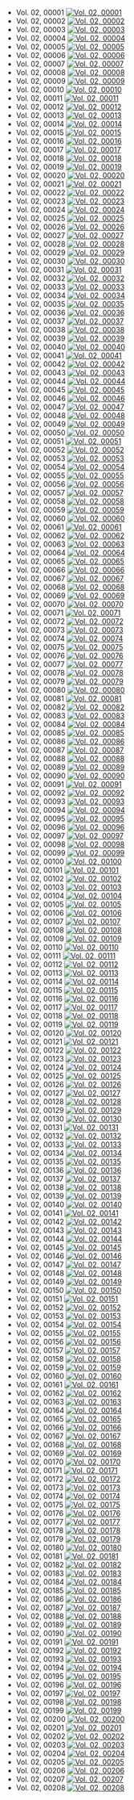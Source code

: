 - Vol. 02, 00001 [ ![Vol. 02, 00001](http://www.homermultitext.org/iipsrv?IIIF=/project/homer/pyramidal/deepzoom/fufolio/camerarius1668/2020a/02_00001.tif/full/150,/0/default.jpg ) ](http://www.homermultitext.org/ict2/index.html?urn=urn:cite2:fufolio:camerarius1668.2020a:02_00001)
- Vol. 02, 00002 [ ![Vol. 02, 00002](http://www.homermultitext.org/iipsrv?IIIF=/project/homer/pyramidal/deepzoom/fufolio/camerarius1668/2020a/02_00002.tif/full/150,/0/default.jpg ) ](http://www.homermultitext.org/ict2/index.html?urn=urn:cite2:fufolio:camerarius1668.2020a:02_00002)
- Vol. 02, 00003 [ ![Vol. 02, 00003](http://www.homermultitext.org/iipsrv?IIIF=/project/homer/pyramidal/deepzoom/fufolio/camerarius1668/2020a/02_00003.tif/full/150,/0/default.jpg ) ](http://www.homermultitext.org/ict2/index.html?urn=urn:cite2:fufolio:camerarius1668.2020a:02_00003)
- Vol. 02, 00004 [ ![Vol. 02, 00004](http://www.homermultitext.org/iipsrv?IIIF=/project/homer/pyramidal/deepzoom/fufolio/camerarius1668/2020a/02_00004.tif/full/150,/0/default.jpg ) ](http://www.homermultitext.org/ict2/index.html?urn=urn:cite2:fufolio:camerarius1668.2020a:02_00004)
- Vol. 02, 00005 [ ![Vol. 02, 00005](http://www.homermultitext.org/iipsrv?IIIF=/project/homer/pyramidal/deepzoom/fufolio/camerarius1668/2020a/02_00005.tif/full/150,/0/default.jpg ) ](http://www.homermultitext.org/ict2/index.html?urn=urn:cite2:fufolio:camerarius1668.2020a:02_00005)
- Vol. 02, 00006 [ ![Vol. 02, 00006](http://www.homermultitext.org/iipsrv?IIIF=/project/homer/pyramidal/deepzoom/fufolio/camerarius1668/2020a/02_00006.tif/full/150,/0/default.jpg ) ](http://www.homermultitext.org/ict2/index.html?urn=urn:cite2:fufolio:camerarius1668.2020a:02_00006)
- Vol. 02, 00007 [ ![Vol. 02, 00007](http://www.homermultitext.org/iipsrv?IIIF=/project/homer/pyramidal/deepzoom/fufolio/camerarius1668/2020a/02_00007.tif/full/150,/0/default.jpg ) ](http://www.homermultitext.org/ict2/index.html?urn=urn:cite2:fufolio:camerarius1668.2020a:02_00007)
- Vol. 02, 00008 [ ![Vol. 02, 00008](http://www.homermultitext.org/iipsrv?IIIF=/project/homer/pyramidal/deepzoom/fufolio/camerarius1668/2020a/02_00008.tif/full/150,/0/default.jpg ) ](http://www.homermultitext.org/ict2/index.html?urn=urn:cite2:fufolio:camerarius1668.2020a:02_00008)
- Vol. 02, 00009 [ ![Vol. 02, 00009](http://www.homermultitext.org/iipsrv?IIIF=/project/homer/pyramidal/deepzoom/fufolio/camerarius1668/2020a/02_00009.tif/full/150,/0/default.jpg ) ](http://www.homermultitext.org/ict2/index.html?urn=urn:cite2:fufolio:camerarius1668.2020a:02_00009)
- Vol. 02, 00010 [ ![Vol. 02, 00010](http://www.homermultitext.org/iipsrv?IIIF=/project/homer/pyramidal/deepzoom/fufolio/camerarius1668/2020a/02_00010.tif/full/150,/0/default.jpg ) ](http://www.homermultitext.org/ict2/index.html?urn=urn:cite2:fufolio:camerarius1668.2020a:02_00010)
- Vol. 02, 00011 [ ![Vol. 02, 00011](http://www.homermultitext.org/iipsrv?IIIF=/project/homer/pyramidal/deepzoom/fufolio/camerarius1668/2020a/02_00011.tif/full/150,/0/default.jpg ) ](http://www.homermultitext.org/ict2/index.html?urn=urn:cite2:fufolio:camerarius1668.2020a:02_00011)
- Vol. 02, 00012 [ ![Vol. 02, 00012](http://www.homermultitext.org/iipsrv?IIIF=/project/homer/pyramidal/deepzoom/fufolio/camerarius1668/2020a/02_00012.tif/full/150,/0/default.jpg ) ](http://www.homermultitext.org/ict2/index.html?urn=urn:cite2:fufolio:camerarius1668.2020a:02_00012)
- Vol. 02, 00013 [ ![Vol. 02, 00013](http://www.homermultitext.org/iipsrv?IIIF=/project/homer/pyramidal/deepzoom/fufolio/camerarius1668/2020a/02_00013.tif/full/150,/0/default.jpg ) ](http://www.homermultitext.org/ict2/index.html?urn=urn:cite2:fufolio:camerarius1668.2020a:02_00013)
- Vol. 02, 00014 [ ![Vol. 02, 00014](http://www.homermultitext.org/iipsrv?IIIF=/project/homer/pyramidal/deepzoom/fufolio/camerarius1668/2020a/02_00014.tif/full/150,/0/default.jpg ) ](http://www.homermultitext.org/ict2/index.html?urn=urn:cite2:fufolio:camerarius1668.2020a:02_00014)
- Vol. 02, 00015 [ ![Vol. 02, 00015](http://www.homermultitext.org/iipsrv?IIIF=/project/homer/pyramidal/deepzoom/fufolio/camerarius1668/2020a/02_00015.tif/full/150,/0/default.jpg ) ](http://www.homermultitext.org/ict2/index.html?urn=urn:cite2:fufolio:camerarius1668.2020a:02_00015)
- Vol. 02, 00016 [ ![Vol. 02, 00016](http://www.homermultitext.org/iipsrv?IIIF=/project/homer/pyramidal/deepzoom/fufolio/camerarius1668/2020a/02_00016.tif/full/150,/0/default.jpg ) ](http://www.homermultitext.org/ict2/index.html?urn=urn:cite2:fufolio:camerarius1668.2020a:02_00016)
- Vol. 02, 00017 [ ![Vol. 02, 00017](http://www.homermultitext.org/iipsrv?IIIF=/project/homer/pyramidal/deepzoom/fufolio/camerarius1668/2020a/02_00017.tif/full/150,/0/default.jpg ) ](http://www.homermultitext.org/ict2/index.html?urn=urn:cite2:fufolio:camerarius1668.2020a:02_00017)
- Vol. 02, 00018 [ ![Vol. 02, 00018](http://www.homermultitext.org/iipsrv?IIIF=/project/homer/pyramidal/deepzoom/fufolio/camerarius1668/2020a/02_00018.tif/full/150,/0/default.jpg ) ](http://www.homermultitext.org/ict2/index.html?urn=urn:cite2:fufolio:camerarius1668.2020a:02_00018)
- Vol. 02, 00019 [ ![Vol. 02, 00019](http://www.homermultitext.org/iipsrv?IIIF=/project/homer/pyramidal/deepzoom/fufolio/camerarius1668/2020a/02_00019.tif/full/150,/0/default.jpg ) ](http://www.homermultitext.org/ict2/index.html?urn=urn:cite2:fufolio:camerarius1668.2020a:02_00019)
- Vol. 02, 00020 [ ![Vol. 02, 00020](http://www.homermultitext.org/iipsrv?IIIF=/project/homer/pyramidal/deepzoom/fufolio/camerarius1668/2020a/02_00020.tif/full/150,/0/default.jpg ) ](http://www.homermultitext.org/ict2/index.html?urn=urn:cite2:fufolio:camerarius1668.2020a:02_00020)
- Vol. 02, 00021 [ ![Vol. 02, 00021](http://www.homermultitext.org/iipsrv?IIIF=/project/homer/pyramidal/deepzoom/fufolio/camerarius1668/2020a/02_00021.tif/full/150,/0/default.jpg ) ](http://www.homermultitext.org/ict2/index.html?urn=urn:cite2:fufolio:camerarius1668.2020a:02_00021)
- Vol. 02, 00022 [ ![Vol. 02, 00022](http://www.homermultitext.org/iipsrv?IIIF=/project/homer/pyramidal/deepzoom/fufolio/camerarius1668/2020a/02_00022.tif/full/150,/0/default.jpg ) ](http://www.homermultitext.org/ict2/index.html?urn=urn:cite2:fufolio:camerarius1668.2020a:02_00022)
- Vol. 02, 00023 [ ![Vol. 02, 00023](http://www.homermultitext.org/iipsrv?IIIF=/project/homer/pyramidal/deepzoom/fufolio/camerarius1668/2020a/02_00023.tif/full/150,/0/default.jpg ) ](http://www.homermultitext.org/ict2/index.html?urn=urn:cite2:fufolio:camerarius1668.2020a:02_00023)
- Vol. 02, 00024 [ ![Vol. 02, 00024](http://www.homermultitext.org/iipsrv?IIIF=/project/homer/pyramidal/deepzoom/fufolio/camerarius1668/2020a/02_00024.tif/full/150,/0/default.jpg ) ](http://www.homermultitext.org/ict2/index.html?urn=urn:cite2:fufolio:camerarius1668.2020a:02_00024)
- Vol. 02, 00025 [ ![Vol. 02, 00025](http://www.homermultitext.org/iipsrv?IIIF=/project/homer/pyramidal/deepzoom/fufolio/camerarius1668/2020a/02_00025.tif/full/150,/0/default.jpg ) ](http://www.homermultitext.org/ict2/index.html?urn=urn:cite2:fufolio:camerarius1668.2020a:02_00025)
- Vol. 02, 00026 [ ![Vol. 02, 00026](http://www.homermultitext.org/iipsrv?IIIF=/project/homer/pyramidal/deepzoom/fufolio/camerarius1668/2020a/02_00026.tif/full/150,/0/default.jpg ) ](http://www.homermultitext.org/ict2/index.html?urn=urn:cite2:fufolio:camerarius1668.2020a:02_00026)
- Vol. 02, 00027 [ ![Vol. 02, 00027](http://www.homermultitext.org/iipsrv?IIIF=/project/homer/pyramidal/deepzoom/fufolio/camerarius1668/2020a/02_00027.tif/full/150,/0/default.jpg ) ](http://www.homermultitext.org/ict2/index.html?urn=urn:cite2:fufolio:camerarius1668.2020a:02_00027)
- Vol. 02, 00028 [ ![Vol. 02, 00028](http://www.homermultitext.org/iipsrv?IIIF=/project/homer/pyramidal/deepzoom/fufolio/camerarius1668/2020a/02_00028.tif/full/150,/0/default.jpg ) ](http://www.homermultitext.org/ict2/index.html?urn=urn:cite2:fufolio:camerarius1668.2020a:02_00028)
- Vol. 02, 00029 [ ![Vol. 02, 00029](http://www.homermultitext.org/iipsrv?IIIF=/project/homer/pyramidal/deepzoom/fufolio/camerarius1668/2020a/02_00029.tif/full/150,/0/default.jpg ) ](http://www.homermultitext.org/ict2/index.html?urn=urn:cite2:fufolio:camerarius1668.2020a:02_00029)
- Vol. 02, 00030 [ ![Vol. 02, 00030](http://www.homermultitext.org/iipsrv?IIIF=/project/homer/pyramidal/deepzoom/fufolio/camerarius1668/2020a/02_00030.tif/full/150,/0/default.jpg ) ](http://www.homermultitext.org/ict2/index.html?urn=urn:cite2:fufolio:camerarius1668.2020a:02_00030)
- Vol. 02, 00031 [ ![Vol. 02, 00031](http://www.homermultitext.org/iipsrv?IIIF=/project/homer/pyramidal/deepzoom/fufolio/camerarius1668/2020a/02_00031.tif/full/150,/0/default.jpg ) ](http://www.homermultitext.org/ict2/index.html?urn=urn:cite2:fufolio:camerarius1668.2020a:02_00031)
- Vol. 02, 00032 [ ![Vol. 02, 00032](http://www.homermultitext.org/iipsrv?IIIF=/project/homer/pyramidal/deepzoom/fufolio/camerarius1668/2020a/02_00032.tif/full/150,/0/default.jpg ) ](http://www.homermultitext.org/ict2/index.html?urn=urn:cite2:fufolio:camerarius1668.2020a:02_00032)
- Vol. 02, 00033 [ ![Vol. 02, 00033](http://www.homermultitext.org/iipsrv?IIIF=/project/homer/pyramidal/deepzoom/fufolio/camerarius1668/2020a/02_00033.tif/full/150,/0/default.jpg ) ](http://www.homermultitext.org/ict2/index.html?urn=urn:cite2:fufolio:camerarius1668.2020a:02_00033)
- Vol. 02, 00034 [ ![Vol. 02, 00034](http://www.homermultitext.org/iipsrv?IIIF=/project/homer/pyramidal/deepzoom/fufolio/camerarius1668/2020a/02_00034.tif/full/150,/0/default.jpg ) ](http://www.homermultitext.org/ict2/index.html?urn=urn:cite2:fufolio:camerarius1668.2020a:02_00034)
- Vol. 02, 00035 [ ![Vol. 02, 00035](http://www.homermultitext.org/iipsrv?IIIF=/project/homer/pyramidal/deepzoom/fufolio/camerarius1668/2020a/02_00035.tif/full/150,/0/default.jpg ) ](http://www.homermultitext.org/ict2/index.html?urn=urn:cite2:fufolio:camerarius1668.2020a:02_00035)
- Vol. 02, 00036 [ ![Vol. 02, 00036](http://www.homermultitext.org/iipsrv?IIIF=/project/homer/pyramidal/deepzoom/fufolio/camerarius1668/2020a/02_00036.tif/full/150,/0/default.jpg ) ](http://www.homermultitext.org/ict2/index.html?urn=urn:cite2:fufolio:camerarius1668.2020a:02_00036)
- Vol. 02, 00037 [ ![Vol. 02, 00037](http://www.homermultitext.org/iipsrv?IIIF=/project/homer/pyramidal/deepzoom/fufolio/camerarius1668/2020a/02_00037.tif/full/150,/0/default.jpg ) ](http://www.homermultitext.org/ict2/index.html?urn=urn:cite2:fufolio:camerarius1668.2020a:02_00037)
- Vol. 02, 00038 [ ![Vol. 02, 00038](http://www.homermultitext.org/iipsrv?IIIF=/project/homer/pyramidal/deepzoom/fufolio/camerarius1668/2020a/02_00038.tif/full/150,/0/default.jpg ) ](http://www.homermultitext.org/ict2/index.html?urn=urn:cite2:fufolio:camerarius1668.2020a:02_00038)
- Vol. 02, 00039 [ ![Vol. 02, 00039](http://www.homermultitext.org/iipsrv?IIIF=/project/homer/pyramidal/deepzoom/fufolio/camerarius1668/2020a/02_00039.tif/full/150,/0/default.jpg ) ](http://www.homermultitext.org/ict2/index.html?urn=urn:cite2:fufolio:camerarius1668.2020a:02_00039)
- Vol. 02, 00040 [ ![Vol. 02, 00040](http://www.homermultitext.org/iipsrv?IIIF=/project/homer/pyramidal/deepzoom/fufolio/camerarius1668/2020a/02_00040.tif/full/150,/0/default.jpg ) ](http://www.homermultitext.org/ict2/index.html?urn=urn:cite2:fufolio:camerarius1668.2020a:02_00040)
- Vol. 02, 00041 [ ![Vol. 02, 00041](http://www.homermultitext.org/iipsrv?IIIF=/project/homer/pyramidal/deepzoom/fufolio/camerarius1668/2020a/02_00041.tif/full/150,/0/default.jpg ) ](http://www.homermultitext.org/ict2/index.html?urn=urn:cite2:fufolio:camerarius1668.2020a:02_00041)
- Vol. 02, 00042 [ ![Vol. 02, 00042](http://www.homermultitext.org/iipsrv?IIIF=/project/homer/pyramidal/deepzoom/fufolio/camerarius1668/2020a/02_00042.tif/full/150,/0/default.jpg ) ](http://www.homermultitext.org/ict2/index.html?urn=urn:cite2:fufolio:camerarius1668.2020a:02_00042)
- Vol. 02, 00043 [ ![Vol. 02, 00043](http://www.homermultitext.org/iipsrv?IIIF=/project/homer/pyramidal/deepzoom/fufolio/camerarius1668/2020a/02_00043.tif/full/150,/0/default.jpg ) ](http://www.homermultitext.org/ict2/index.html?urn=urn:cite2:fufolio:camerarius1668.2020a:02_00043)
- Vol. 02, 00044 [ ![Vol. 02, 00044](http://www.homermultitext.org/iipsrv?IIIF=/project/homer/pyramidal/deepzoom/fufolio/camerarius1668/2020a/02_00044.tif/full/150,/0/default.jpg ) ](http://www.homermultitext.org/ict2/index.html?urn=urn:cite2:fufolio:camerarius1668.2020a:02_00044)
- Vol. 02, 00045 [ ![Vol. 02, 00045](http://www.homermultitext.org/iipsrv?IIIF=/project/homer/pyramidal/deepzoom/fufolio/camerarius1668/2020a/02_00045.tif/full/150,/0/default.jpg ) ](http://www.homermultitext.org/ict2/index.html?urn=urn:cite2:fufolio:camerarius1668.2020a:02_00045)
- Vol. 02, 00046 [ ![Vol. 02, 00046](http://www.homermultitext.org/iipsrv?IIIF=/project/homer/pyramidal/deepzoom/fufolio/camerarius1668/2020a/02_00046.tif/full/150,/0/default.jpg ) ](http://www.homermultitext.org/ict2/index.html?urn=urn:cite2:fufolio:camerarius1668.2020a:02_00046)
- Vol. 02, 00047 [ ![Vol. 02, 00047](http://www.homermultitext.org/iipsrv?IIIF=/project/homer/pyramidal/deepzoom/fufolio/camerarius1668/2020a/02_00047.tif/full/150,/0/default.jpg ) ](http://www.homermultitext.org/ict2/index.html?urn=urn:cite2:fufolio:camerarius1668.2020a:02_00047)
- Vol. 02, 00048 [ ![Vol. 02, 00048](http://www.homermultitext.org/iipsrv?IIIF=/project/homer/pyramidal/deepzoom/fufolio/camerarius1668/2020a/02_00048.tif/full/150,/0/default.jpg ) ](http://www.homermultitext.org/ict2/index.html?urn=urn:cite2:fufolio:camerarius1668.2020a:02_00048)
- Vol. 02, 00049 [ ![Vol. 02, 00049](http://www.homermultitext.org/iipsrv?IIIF=/project/homer/pyramidal/deepzoom/fufolio/camerarius1668/2020a/02_00049.tif/full/150,/0/default.jpg ) ](http://www.homermultitext.org/ict2/index.html?urn=urn:cite2:fufolio:camerarius1668.2020a:02_00049)
- Vol. 02, 00050 [ ![Vol. 02, 00050](http://www.homermultitext.org/iipsrv?IIIF=/project/homer/pyramidal/deepzoom/fufolio/camerarius1668/2020a/02_00050.tif/full/150,/0/default.jpg ) ](http://www.homermultitext.org/ict2/index.html?urn=urn:cite2:fufolio:camerarius1668.2020a:02_00050)
- Vol. 02, 00051 [ ![Vol. 02, 00051](http://www.homermultitext.org/iipsrv?IIIF=/project/homer/pyramidal/deepzoom/fufolio/camerarius1668/2020a/02_00051.tif/full/150,/0/default.jpg ) ](http://www.homermultitext.org/ict2/index.html?urn=urn:cite2:fufolio:camerarius1668.2020a:02_00051)
- Vol. 02, 00052 [ ![Vol. 02, 00052](http://www.homermultitext.org/iipsrv?IIIF=/project/homer/pyramidal/deepzoom/fufolio/camerarius1668/2020a/02_00052.tif/full/150,/0/default.jpg ) ](http://www.homermultitext.org/ict2/index.html?urn=urn:cite2:fufolio:camerarius1668.2020a:02_00052)
- Vol. 02, 00053 [ ![Vol. 02, 00053](http://www.homermultitext.org/iipsrv?IIIF=/project/homer/pyramidal/deepzoom/fufolio/camerarius1668/2020a/02_00053.tif/full/150,/0/default.jpg ) ](http://www.homermultitext.org/ict2/index.html?urn=urn:cite2:fufolio:camerarius1668.2020a:02_00053)
- Vol. 02, 00054 [ ![Vol. 02, 00054](http://www.homermultitext.org/iipsrv?IIIF=/project/homer/pyramidal/deepzoom/fufolio/camerarius1668/2020a/02_00054.tif/full/150,/0/default.jpg ) ](http://www.homermultitext.org/ict2/index.html?urn=urn:cite2:fufolio:camerarius1668.2020a:02_00054)
- Vol. 02, 00055 [ ![Vol. 02, 00055](http://www.homermultitext.org/iipsrv?IIIF=/project/homer/pyramidal/deepzoom/fufolio/camerarius1668/2020a/02_00055.tif/full/150,/0/default.jpg ) ](http://www.homermultitext.org/ict2/index.html?urn=urn:cite2:fufolio:camerarius1668.2020a:02_00055)
- Vol. 02, 00056 [ ![Vol. 02, 00056](http://www.homermultitext.org/iipsrv?IIIF=/project/homer/pyramidal/deepzoom/fufolio/camerarius1668/2020a/02_00056.tif/full/150,/0/default.jpg ) ](http://www.homermultitext.org/ict2/index.html?urn=urn:cite2:fufolio:camerarius1668.2020a:02_00056)
- Vol. 02, 00057 [ ![Vol. 02, 00057](http://www.homermultitext.org/iipsrv?IIIF=/project/homer/pyramidal/deepzoom/fufolio/camerarius1668/2020a/02_00057.tif/full/150,/0/default.jpg ) ](http://www.homermultitext.org/ict2/index.html?urn=urn:cite2:fufolio:camerarius1668.2020a:02_00057)
- Vol. 02, 00058 [ ![Vol. 02, 00058](http://www.homermultitext.org/iipsrv?IIIF=/project/homer/pyramidal/deepzoom/fufolio/camerarius1668/2020a/02_00058.tif/full/150,/0/default.jpg ) ](http://www.homermultitext.org/ict2/index.html?urn=urn:cite2:fufolio:camerarius1668.2020a:02_00058)
- Vol. 02, 00059 [ ![Vol. 02, 00059](http://www.homermultitext.org/iipsrv?IIIF=/project/homer/pyramidal/deepzoom/fufolio/camerarius1668/2020a/02_00059.tif/full/150,/0/default.jpg ) ](http://www.homermultitext.org/ict2/index.html?urn=urn:cite2:fufolio:camerarius1668.2020a:02_00059)
- Vol. 02, 00060 [ ![Vol. 02, 00060](http://www.homermultitext.org/iipsrv?IIIF=/project/homer/pyramidal/deepzoom/fufolio/camerarius1668/2020a/02_00060.tif/full/150,/0/default.jpg ) ](http://www.homermultitext.org/ict2/index.html?urn=urn:cite2:fufolio:camerarius1668.2020a:02_00060)
- Vol. 02, 00061 [ ![Vol. 02, 00061](http://www.homermultitext.org/iipsrv?IIIF=/project/homer/pyramidal/deepzoom/fufolio/camerarius1668/2020a/02_00061.tif/full/150,/0/default.jpg ) ](http://www.homermultitext.org/ict2/index.html?urn=urn:cite2:fufolio:camerarius1668.2020a:02_00061)
- Vol. 02, 00062 [ ![Vol. 02, 00062](http://www.homermultitext.org/iipsrv?IIIF=/project/homer/pyramidal/deepzoom/fufolio/camerarius1668/2020a/02_00062.tif/full/150,/0/default.jpg ) ](http://www.homermultitext.org/ict2/index.html?urn=urn:cite2:fufolio:camerarius1668.2020a:02_00062)
- Vol. 02, 00063 [ ![Vol. 02, 00063](http://www.homermultitext.org/iipsrv?IIIF=/project/homer/pyramidal/deepzoom/fufolio/camerarius1668/2020a/02_00063.tif/full/150,/0/default.jpg ) ](http://www.homermultitext.org/ict2/index.html?urn=urn:cite2:fufolio:camerarius1668.2020a:02_00063)
- Vol. 02, 00064 [ ![Vol. 02, 00064](http://www.homermultitext.org/iipsrv?IIIF=/project/homer/pyramidal/deepzoom/fufolio/camerarius1668/2020a/02_00064.tif/full/150,/0/default.jpg ) ](http://www.homermultitext.org/ict2/index.html?urn=urn:cite2:fufolio:camerarius1668.2020a:02_00064)
- Vol. 02, 00065 [ ![Vol. 02, 00065](http://www.homermultitext.org/iipsrv?IIIF=/project/homer/pyramidal/deepzoom/fufolio/camerarius1668/2020a/02_00065.tif/full/150,/0/default.jpg ) ](http://www.homermultitext.org/ict2/index.html?urn=urn:cite2:fufolio:camerarius1668.2020a:02_00065)
- Vol. 02, 00066 [ ![Vol. 02, 00066](http://www.homermultitext.org/iipsrv?IIIF=/project/homer/pyramidal/deepzoom/fufolio/camerarius1668/2020a/02_00066.tif/full/150,/0/default.jpg ) ](http://www.homermultitext.org/ict2/index.html?urn=urn:cite2:fufolio:camerarius1668.2020a:02_00066)
- Vol. 02, 00067 [ ![Vol. 02, 00067](http://www.homermultitext.org/iipsrv?IIIF=/project/homer/pyramidal/deepzoom/fufolio/camerarius1668/2020a/02_00067.tif/full/150,/0/default.jpg ) ](http://www.homermultitext.org/ict2/index.html?urn=urn:cite2:fufolio:camerarius1668.2020a:02_00067)
- Vol. 02, 00068 [ ![Vol. 02, 00068](http://www.homermultitext.org/iipsrv?IIIF=/project/homer/pyramidal/deepzoom/fufolio/camerarius1668/2020a/02_00068.tif/full/150,/0/default.jpg ) ](http://www.homermultitext.org/ict2/index.html?urn=urn:cite2:fufolio:camerarius1668.2020a:02_00068)
- Vol. 02, 00069 [ ![Vol. 02, 00069](http://www.homermultitext.org/iipsrv?IIIF=/project/homer/pyramidal/deepzoom/fufolio/camerarius1668/2020a/02_00069.tif/full/150,/0/default.jpg ) ](http://www.homermultitext.org/ict2/index.html?urn=urn:cite2:fufolio:camerarius1668.2020a:02_00069)
- Vol. 02, 00070 [ ![Vol. 02, 00070](http://www.homermultitext.org/iipsrv?IIIF=/project/homer/pyramidal/deepzoom/fufolio/camerarius1668/2020a/02_00070.tif/full/150,/0/default.jpg ) ](http://www.homermultitext.org/ict2/index.html?urn=urn:cite2:fufolio:camerarius1668.2020a:02_00070)
- Vol. 02, 00071 [ ![Vol. 02, 00071](http://www.homermultitext.org/iipsrv?IIIF=/project/homer/pyramidal/deepzoom/fufolio/camerarius1668/2020a/02_00071.tif/full/150,/0/default.jpg ) ](http://www.homermultitext.org/ict2/index.html?urn=urn:cite2:fufolio:camerarius1668.2020a:02_00071)
- Vol. 02, 00072 [ ![Vol. 02, 00072](http://www.homermultitext.org/iipsrv?IIIF=/project/homer/pyramidal/deepzoom/fufolio/camerarius1668/2020a/02_00072.tif/full/150,/0/default.jpg ) ](http://www.homermultitext.org/ict2/index.html?urn=urn:cite2:fufolio:camerarius1668.2020a:02_00072)
- Vol. 02, 00073 [ ![Vol. 02, 00073](http://www.homermultitext.org/iipsrv?IIIF=/project/homer/pyramidal/deepzoom/fufolio/camerarius1668/2020a/02_00073.tif/full/150,/0/default.jpg ) ](http://www.homermultitext.org/ict2/index.html?urn=urn:cite2:fufolio:camerarius1668.2020a:02_00073)
- Vol. 02, 00074 [ ![Vol. 02, 00074](http://www.homermultitext.org/iipsrv?IIIF=/project/homer/pyramidal/deepzoom/fufolio/camerarius1668/2020a/02_00074.tif/full/150,/0/default.jpg ) ](http://www.homermultitext.org/ict2/index.html?urn=urn:cite2:fufolio:camerarius1668.2020a:02_00074)
- Vol. 02, 00075 [ ![Vol. 02, 00075](http://www.homermultitext.org/iipsrv?IIIF=/project/homer/pyramidal/deepzoom/fufolio/camerarius1668/2020a/02_00075.tif/full/150,/0/default.jpg ) ](http://www.homermultitext.org/ict2/index.html?urn=urn:cite2:fufolio:camerarius1668.2020a:02_00075)
- Vol. 02, 00076 [ ![Vol. 02, 00076](http://www.homermultitext.org/iipsrv?IIIF=/project/homer/pyramidal/deepzoom/fufolio/camerarius1668/2020a/02_00076.tif/full/150,/0/default.jpg ) ](http://www.homermultitext.org/ict2/index.html?urn=urn:cite2:fufolio:camerarius1668.2020a:02_00076)
- Vol. 02, 00077 [ ![Vol. 02, 00077](http://www.homermultitext.org/iipsrv?IIIF=/project/homer/pyramidal/deepzoom/fufolio/camerarius1668/2020a/02_00077.tif/full/150,/0/default.jpg ) ](http://www.homermultitext.org/ict2/index.html?urn=urn:cite2:fufolio:camerarius1668.2020a:02_00077)
- Vol. 02, 00078 [ ![Vol. 02, 00078](http://www.homermultitext.org/iipsrv?IIIF=/project/homer/pyramidal/deepzoom/fufolio/camerarius1668/2020a/02_00078.tif/full/150,/0/default.jpg ) ](http://www.homermultitext.org/ict2/index.html?urn=urn:cite2:fufolio:camerarius1668.2020a:02_00078)
- Vol. 02, 00079 [ ![Vol. 02, 00079](http://www.homermultitext.org/iipsrv?IIIF=/project/homer/pyramidal/deepzoom/fufolio/camerarius1668/2020a/02_00079.tif/full/150,/0/default.jpg ) ](http://www.homermultitext.org/ict2/index.html?urn=urn:cite2:fufolio:camerarius1668.2020a:02_00079)
- Vol. 02, 00080 [ ![Vol. 02, 00080](http://www.homermultitext.org/iipsrv?IIIF=/project/homer/pyramidal/deepzoom/fufolio/camerarius1668/2020a/02_00080.tif/full/150,/0/default.jpg ) ](http://www.homermultitext.org/ict2/index.html?urn=urn:cite2:fufolio:camerarius1668.2020a:02_00080)
- Vol. 02, 00081 [ ![Vol. 02, 00081](http://www.homermultitext.org/iipsrv?IIIF=/project/homer/pyramidal/deepzoom/fufolio/camerarius1668/2020a/02_00081.tif/full/150,/0/default.jpg ) ](http://www.homermultitext.org/ict2/index.html?urn=urn:cite2:fufolio:camerarius1668.2020a:02_00081)
- Vol. 02, 00082 [ ![Vol. 02, 00082](http://www.homermultitext.org/iipsrv?IIIF=/project/homer/pyramidal/deepzoom/fufolio/camerarius1668/2020a/02_00082.tif/full/150,/0/default.jpg ) ](http://www.homermultitext.org/ict2/index.html?urn=urn:cite2:fufolio:camerarius1668.2020a:02_00082)
- Vol. 02, 00083 [ ![Vol. 02, 00083](http://www.homermultitext.org/iipsrv?IIIF=/project/homer/pyramidal/deepzoom/fufolio/camerarius1668/2020a/02_00083.tif/full/150,/0/default.jpg ) ](http://www.homermultitext.org/ict2/index.html?urn=urn:cite2:fufolio:camerarius1668.2020a:02_00083)
- Vol. 02, 00084 [ ![Vol. 02, 00084](http://www.homermultitext.org/iipsrv?IIIF=/project/homer/pyramidal/deepzoom/fufolio/camerarius1668/2020a/02_00084.tif/full/150,/0/default.jpg ) ](http://www.homermultitext.org/ict2/index.html?urn=urn:cite2:fufolio:camerarius1668.2020a:02_00084)
- Vol. 02, 00085 [ ![Vol. 02, 00085](http://www.homermultitext.org/iipsrv?IIIF=/project/homer/pyramidal/deepzoom/fufolio/camerarius1668/2020a/02_00085.tif/full/150,/0/default.jpg ) ](http://www.homermultitext.org/ict2/index.html?urn=urn:cite2:fufolio:camerarius1668.2020a:02_00085)
- Vol. 02, 00086 [ ![Vol. 02, 00086](http://www.homermultitext.org/iipsrv?IIIF=/project/homer/pyramidal/deepzoom/fufolio/camerarius1668/2020a/02_00086.tif/full/150,/0/default.jpg ) ](http://www.homermultitext.org/ict2/index.html?urn=urn:cite2:fufolio:camerarius1668.2020a:02_00086)
- Vol. 02, 00087 [ ![Vol. 02, 00087](http://www.homermultitext.org/iipsrv?IIIF=/project/homer/pyramidal/deepzoom/fufolio/camerarius1668/2020a/02_00087.tif/full/150,/0/default.jpg ) ](http://www.homermultitext.org/ict2/index.html?urn=urn:cite2:fufolio:camerarius1668.2020a:02_00087)
- Vol. 02, 00088 [ ![Vol. 02, 00088](http://www.homermultitext.org/iipsrv?IIIF=/project/homer/pyramidal/deepzoom/fufolio/camerarius1668/2020a/02_00088.tif/full/150,/0/default.jpg ) ](http://www.homermultitext.org/ict2/index.html?urn=urn:cite2:fufolio:camerarius1668.2020a:02_00088)
- Vol. 02, 00089 [ ![Vol. 02, 00089](http://www.homermultitext.org/iipsrv?IIIF=/project/homer/pyramidal/deepzoom/fufolio/camerarius1668/2020a/02_00089.tif/full/150,/0/default.jpg ) ](http://www.homermultitext.org/ict2/index.html?urn=urn:cite2:fufolio:camerarius1668.2020a:02_00089)
- Vol. 02, 00090 [ ![Vol. 02, 00090](http://www.homermultitext.org/iipsrv?IIIF=/project/homer/pyramidal/deepzoom/fufolio/camerarius1668/2020a/02_00090.tif/full/150,/0/default.jpg ) ](http://www.homermultitext.org/ict2/index.html?urn=urn:cite2:fufolio:camerarius1668.2020a:02_00090)
- Vol. 02, 00091 [ ![Vol. 02, 00091](http://www.homermultitext.org/iipsrv?IIIF=/project/homer/pyramidal/deepzoom/fufolio/camerarius1668/2020a/02_00091.tif/full/150,/0/default.jpg ) ](http://www.homermultitext.org/ict2/index.html?urn=urn:cite2:fufolio:camerarius1668.2020a:02_00091)
- Vol. 02, 00092 [ ![Vol. 02, 00092](http://www.homermultitext.org/iipsrv?IIIF=/project/homer/pyramidal/deepzoom/fufolio/camerarius1668/2020a/02_00092.tif/full/150,/0/default.jpg ) ](http://www.homermultitext.org/ict2/index.html?urn=urn:cite2:fufolio:camerarius1668.2020a:02_00092)
- Vol. 02, 00093 [ ![Vol. 02, 00093](http://www.homermultitext.org/iipsrv?IIIF=/project/homer/pyramidal/deepzoom/fufolio/camerarius1668/2020a/02_00093.tif/full/150,/0/default.jpg ) ](http://www.homermultitext.org/ict2/index.html?urn=urn:cite2:fufolio:camerarius1668.2020a:02_00093)
- Vol. 02, 00094 [ ![Vol. 02, 00094](http://www.homermultitext.org/iipsrv?IIIF=/project/homer/pyramidal/deepzoom/fufolio/camerarius1668/2020a/02_00094.tif/full/150,/0/default.jpg ) ](http://www.homermultitext.org/ict2/index.html?urn=urn:cite2:fufolio:camerarius1668.2020a:02_00094)
- Vol. 02, 00095 [ ![Vol. 02, 00095](http://www.homermultitext.org/iipsrv?IIIF=/project/homer/pyramidal/deepzoom/fufolio/camerarius1668/2020a/02_00095.tif/full/150,/0/default.jpg ) ](http://www.homermultitext.org/ict2/index.html?urn=urn:cite2:fufolio:camerarius1668.2020a:02_00095)
- Vol. 02, 00096 [ ![Vol. 02, 00096](http://www.homermultitext.org/iipsrv?IIIF=/project/homer/pyramidal/deepzoom/fufolio/camerarius1668/2020a/02_00096.tif/full/150,/0/default.jpg ) ](http://www.homermultitext.org/ict2/index.html?urn=urn:cite2:fufolio:camerarius1668.2020a:02_00096)
- Vol. 02, 00097 [ ![Vol. 02, 00097](http://www.homermultitext.org/iipsrv?IIIF=/project/homer/pyramidal/deepzoom/fufolio/camerarius1668/2020a/02_00097.tif/full/150,/0/default.jpg ) ](http://www.homermultitext.org/ict2/index.html?urn=urn:cite2:fufolio:camerarius1668.2020a:02_00097)
- Vol. 02, 00098 [ ![Vol. 02, 00098](http://www.homermultitext.org/iipsrv?IIIF=/project/homer/pyramidal/deepzoom/fufolio/camerarius1668/2020a/02_00098.tif/full/150,/0/default.jpg ) ](http://www.homermultitext.org/ict2/index.html?urn=urn:cite2:fufolio:camerarius1668.2020a:02_00098)
- Vol. 02, 00099 [ ![Vol. 02, 00099](http://www.homermultitext.org/iipsrv?IIIF=/project/homer/pyramidal/deepzoom/fufolio/camerarius1668/2020a/02_00099.tif/full/150,/0/default.jpg ) ](http://www.homermultitext.org/ict2/index.html?urn=urn:cite2:fufolio:camerarius1668.2020a:02_00099)
- Vol. 02, 00100 [ ![Vol. 02, 00100](http://www.homermultitext.org/iipsrv?IIIF=/project/homer/pyramidal/deepzoom/fufolio/camerarius1668/2020a/02_00100.tif/full/150,/0/default.jpg ) ](http://www.homermultitext.org/ict2/index.html?urn=urn:cite2:fufolio:camerarius1668.2020a:02_00100)
- Vol. 02, 00101 [ ![Vol. 02, 00101](http://www.homermultitext.org/iipsrv?IIIF=/project/homer/pyramidal/deepzoom/fufolio/camerarius1668/2020a/02_00101.tif/full/150,/0/default.jpg ) ](http://www.homermultitext.org/ict2/index.html?urn=urn:cite2:fufolio:camerarius1668.2020a:02_00101)
- Vol. 02, 00102 [ ![Vol. 02, 00102](http://www.homermultitext.org/iipsrv?IIIF=/project/homer/pyramidal/deepzoom/fufolio/camerarius1668/2020a/02_00102.tif/full/150,/0/default.jpg ) ](http://www.homermultitext.org/ict2/index.html?urn=urn:cite2:fufolio:camerarius1668.2020a:02_00102)
- Vol. 02, 00103 [ ![Vol. 02, 00103](http://www.homermultitext.org/iipsrv?IIIF=/project/homer/pyramidal/deepzoom/fufolio/camerarius1668/2020a/02_00103.tif/full/150,/0/default.jpg ) ](http://www.homermultitext.org/ict2/index.html?urn=urn:cite2:fufolio:camerarius1668.2020a:02_00103)
- Vol. 02, 00104 [ ![Vol. 02, 00104](http://www.homermultitext.org/iipsrv?IIIF=/project/homer/pyramidal/deepzoom/fufolio/camerarius1668/2020a/02_00104.tif/full/150,/0/default.jpg ) ](http://www.homermultitext.org/ict2/index.html?urn=urn:cite2:fufolio:camerarius1668.2020a:02_00104)
- Vol. 02, 00105 [ ![Vol. 02, 00105](http://www.homermultitext.org/iipsrv?IIIF=/project/homer/pyramidal/deepzoom/fufolio/camerarius1668/2020a/02_00105.tif/full/150,/0/default.jpg ) ](http://www.homermultitext.org/ict2/index.html?urn=urn:cite2:fufolio:camerarius1668.2020a:02_00105)
- Vol. 02, 00106 [ ![Vol. 02, 00106](http://www.homermultitext.org/iipsrv?IIIF=/project/homer/pyramidal/deepzoom/fufolio/camerarius1668/2020a/02_00106.tif/full/150,/0/default.jpg ) ](http://www.homermultitext.org/ict2/index.html?urn=urn:cite2:fufolio:camerarius1668.2020a:02_00106)
- Vol. 02, 00107 [ ![Vol. 02, 00107](http://www.homermultitext.org/iipsrv?IIIF=/project/homer/pyramidal/deepzoom/fufolio/camerarius1668/2020a/02_00107.tif/full/150,/0/default.jpg ) ](http://www.homermultitext.org/ict2/index.html?urn=urn:cite2:fufolio:camerarius1668.2020a:02_00107)
- Vol. 02, 00108 [ ![Vol. 02, 00108](http://www.homermultitext.org/iipsrv?IIIF=/project/homer/pyramidal/deepzoom/fufolio/camerarius1668/2020a/02_00108.tif/full/150,/0/default.jpg ) ](http://www.homermultitext.org/ict2/index.html?urn=urn:cite2:fufolio:camerarius1668.2020a:02_00108)
- Vol. 02, 00109 [ ![Vol. 02, 00109](http://www.homermultitext.org/iipsrv?IIIF=/project/homer/pyramidal/deepzoom/fufolio/camerarius1668/2020a/02_00109.tif/full/150,/0/default.jpg ) ](http://www.homermultitext.org/ict2/index.html?urn=urn:cite2:fufolio:camerarius1668.2020a:02_00109)
- Vol. 02, 00110 [ ![Vol. 02, 00110](http://www.homermultitext.org/iipsrv?IIIF=/project/homer/pyramidal/deepzoom/fufolio/camerarius1668/2020a/02_00110.tif/full/150,/0/default.jpg ) ](http://www.homermultitext.org/ict2/index.html?urn=urn:cite2:fufolio:camerarius1668.2020a:02_00110)
- Vol. 02, 00111 [ ![Vol. 02, 00111](http://www.homermultitext.org/iipsrv?IIIF=/project/homer/pyramidal/deepzoom/fufolio/camerarius1668/2020a/02_00111.tif/full/150,/0/default.jpg ) ](http://www.homermultitext.org/ict2/index.html?urn=urn:cite2:fufolio:camerarius1668.2020a:02_00111)
- Vol. 02, 00112 [ ![Vol. 02, 00112](http://www.homermultitext.org/iipsrv?IIIF=/project/homer/pyramidal/deepzoom/fufolio/camerarius1668/2020a/02_00112.tif/full/150,/0/default.jpg ) ](http://www.homermultitext.org/ict2/index.html?urn=urn:cite2:fufolio:camerarius1668.2020a:02_00112)
- Vol. 02, 00113 [ ![Vol. 02, 00113](http://www.homermultitext.org/iipsrv?IIIF=/project/homer/pyramidal/deepzoom/fufolio/camerarius1668/2020a/02_00113.tif/full/150,/0/default.jpg ) ](http://www.homermultitext.org/ict2/index.html?urn=urn:cite2:fufolio:camerarius1668.2020a:02_00113)
- Vol. 02, 00114 [ ![Vol. 02, 00114](http://www.homermultitext.org/iipsrv?IIIF=/project/homer/pyramidal/deepzoom/fufolio/camerarius1668/2020a/02_00114.tif/full/150,/0/default.jpg ) ](http://www.homermultitext.org/ict2/index.html?urn=urn:cite2:fufolio:camerarius1668.2020a:02_00114)
- Vol. 02, 00115 [ ![Vol. 02, 00115](http://www.homermultitext.org/iipsrv?IIIF=/project/homer/pyramidal/deepzoom/fufolio/camerarius1668/2020a/02_00115.tif/full/150,/0/default.jpg ) ](http://www.homermultitext.org/ict2/index.html?urn=urn:cite2:fufolio:camerarius1668.2020a:02_00115)
- Vol. 02, 00116 [ ![Vol. 02, 00116](http://www.homermultitext.org/iipsrv?IIIF=/project/homer/pyramidal/deepzoom/fufolio/camerarius1668/2020a/02_00116.tif/full/150,/0/default.jpg ) ](http://www.homermultitext.org/ict2/index.html?urn=urn:cite2:fufolio:camerarius1668.2020a:02_00116)
- Vol. 02, 00117 [ ![Vol. 02, 00117](http://www.homermultitext.org/iipsrv?IIIF=/project/homer/pyramidal/deepzoom/fufolio/camerarius1668/2020a/02_00117.tif/full/150,/0/default.jpg ) ](http://www.homermultitext.org/ict2/index.html?urn=urn:cite2:fufolio:camerarius1668.2020a:02_00117)
- Vol. 02, 00118 [ ![Vol. 02, 00118](http://www.homermultitext.org/iipsrv?IIIF=/project/homer/pyramidal/deepzoom/fufolio/camerarius1668/2020a/02_00118.tif/full/150,/0/default.jpg ) ](http://www.homermultitext.org/ict2/index.html?urn=urn:cite2:fufolio:camerarius1668.2020a:02_00118)
- Vol. 02, 00119 [ ![Vol. 02, 00119](http://www.homermultitext.org/iipsrv?IIIF=/project/homer/pyramidal/deepzoom/fufolio/camerarius1668/2020a/02_00119.tif/full/150,/0/default.jpg ) ](http://www.homermultitext.org/ict2/index.html?urn=urn:cite2:fufolio:camerarius1668.2020a:02_00119)
- Vol. 02, 00120 [ ![Vol. 02, 00120](http://www.homermultitext.org/iipsrv?IIIF=/project/homer/pyramidal/deepzoom/fufolio/camerarius1668/2020a/02_00120.tif/full/150,/0/default.jpg ) ](http://www.homermultitext.org/ict2/index.html?urn=urn:cite2:fufolio:camerarius1668.2020a:02_00120)
- Vol. 02, 00121 [ ![Vol. 02, 00121](http://www.homermultitext.org/iipsrv?IIIF=/project/homer/pyramidal/deepzoom/fufolio/camerarius1668/2020a/02_00121.tif/full/150,/0/default.jpg ) ](http://www.homermultitext.org/ict2/index.html?urn=urn:cite2:fufolio:camerarius1668.2020a:02_00121)
- Vol. 02, 00122 [ ![Vol. 02, 00122](http://www.homermultitext.org/iipsrv?IIIF=/project/homer/pyramidal/deepzoom/fufolio/camerarius1668/2020a/02_00122.tif/full/150,/0/default.jpg ) ](http://www.homermultitext.org/ict2/index.html?urn=urn:cite2:fufolio:camerarius1668.2020a:02_00122)
- Vol. 02, 00123 [ ![Vol. 02, 00123](http://www.homermultitext.org/iipsrv?IIIF=/project/homer/pyramidal/deepzoom/fufolio/camerarius1668/2020a/02_00123.tif/full/150,/0/default.jpg ) ](http://www.homermultitext.org/ict2/index.html?urn=urn:cite2:fufolio:camerarius1668.2020a:02_00123)
- Vol. 02, 00124 [ ![Vol. 02, 00124](http://www.homermultitext.org/iipsrv?IIIF=/project/homer/pyramidal/deepzoom/fufolio/camerarius1668/2020a/02_00124.tif/full/150,/0/default.jpg ) ](http://www.homermultitext.org/ict2/index.html?urn=urn:cite2:fufolio:camerarius1668.2020a:02_00124)
- Vol. 02, 00125 [ ![Vol. 02, 00125](http://www.homermultitext.org/iipsrv?IIIF=/project/homer/pyramidal/deepzoom/fufolio/camerarius1668/2020a/02_00125.tif/full/150,/0/default.jpg ) ](http://www.homermultitext.org/ict2/index.html?urn=urn:cite2:fufolio:camerarius1668.2020a:02_00125)
- Vol. 02, 00126 [ ![Vol. 02, 00126](http://www.homermultitext.org/iipsrv?IIIF=/project/homer/pyramidal/deepzoom/fufolio/camerarius1668/2020a/02_00126.tif/full/150,/0/default.jpg ) ](http://www.homermultitext.org/ict2/index.html?urn=urn:cite2:fufolio:camerarius1668.2020a:02_00126)
- Vol. 02, 00127 [ ![Vol. 02, 00127](http://www.homermultitext.org/iipsrv?IIIF=/project/homer/pyramidal/deepzoom/fufolio/camerarius1668/2020a/02_00127.tif/full/150,/0/default.jpg ) ](http://www.homermultitext.org/ict2/index.html?urn=urn:cite2:fufolio:camerarius1668.2020a:02_00127)
- Vol. 02, 00128 [ ![Vol. 02, 00128](http://www.homermultitext.org/iipsrv?IIIF=/project/homer/pyramidal/deepzoom/fufolio/camerarius1668/2020a/02_00128.tif/full/150,/0/default.jpg ) ](http://www.homermultitext.org/ict2/index.html?urn=urn:cite2:fufolio:camerarius1668.2020a:02_00128)
- Vol. 02, 00129 [ ![Vol. 02, 00129](http://www.homermultitext.org/iipsrv?IIIF=/project/homer/pyramidal/deepzoom/fufolio/camerarius1668/2020a/02_00129.tif/full/150,/0/default.jpg ) ](http://www.homermultitext.org/ict2/index.html?urn=urn:cite2:fufolio:camerarius1668.2020a:02_00129)
- Vol. 02, 00130 [ ![Vol. 02, 00130](http://www.homermultitext.org/iipsrv?IIIF=/project/homer/pyramidal/deepzoom/fufolio/camerarius1668/2020a/02_00130.tif/full/150,/0/default.jpg ) ](http://www.homermultitext.org/ict2/index.html?urn=urn:cite2:fufolio:camerarius1668.2020a:02_00130)
- Vol. 02, 00131 [ ![Vol. 02, 00131](http://www.homermultitext.org/iipsrv?IIIF=/project/homer/pyramidal/deepzoom/fufolio/camerarius1668/2020a/02_00131.tif/full/150,/0/default.jpg ) ](http://www.homermultitext.org/ict2/index.html?urn=urn:cite2:fufolio:camerarius1668.2020a:02_00131)
- Vol. 02, 00132 [ ![Vol. 02, 00132](http://www.homermultitext.org/iipsrv?IIIF=/project/homer/pyramidal/deepzoom/fufolio/camerarius1668/2020a/02_00132.tif/full/150,/0/default.jpg ) ](http://www.homermultitext.org/ict2/index.html?urn=urn:cite2:fufolio:camerarius1668.2020a:02_00132)
- Vol. 02, 00133 [ ![Vol. 02, 00133](http://www.homermultitext.org/iipsrv?IIIF=/project/homer/pyramidal/deepzoom/fufolio/camerarius1668/2020a/02_00133.tif/full/150,/0/default.jpg ) ](http://www.homermultitext.org/ict2/index.html?urn=urn:cite2:fufolio:camerarius1668.2020a:02_00133)
- Vol. 02, 00134 [ ![Vol. 02, 00134](http://www.homermultitext.org/iipsrv?IIIF=/project/homer/pyramidal/deepzoom/fufolio/camerarius1668/2020a/02_00134.tif/full/150,/0/default.jpg ) ](http://www.homermultitext.org/ict2/index.html?urn=urn:cite2:fufolio:camerarius1668.2020a:02_00134)
- Vol. 02, 00135 [ ![Vol. 02, 00135](http://www.homermultitext.org/iipsrv?IIIF=/project/homer/pyramidal/deepzoom/fufolio/camerarius1668/2020a/02_00135.tif/full/150,/0/default.jpg ) ](http://www.homermultitext.org/ict2/index.html?urn=urn:cite2:fufolio:camerarius1668.2020a:02_00135)
- Vol. 02, 00136 [ ![Vol. 02, 00136](http://www.homermultitext.org/iipsrv?IIIF=/project/homer/pyramidal/deepzoom/fufolio/camerarius1668/2020a/02_00136.tif/full/150,/0/default.jpg ) ](http://www.homermultitext.org/ict2/index.html?urn=urn:cite2:fufolio:camerarius1668.2020a:02_00136)
- Vol. 02, 00137 [ ![Vol. 02, 00137](http://www.homermultitext.org/iipsrv?IIIF=/project/homer/pyramidal/deepzoom/fufolio/camerarius1668/2020a/02_00137.tif/full/150,/0/default.jpg ) ](http://www.homermultitext.org/ict2/index.html?urn=urn:cite2:fufolio:camerarius1668.2020a:02_00137)
- Vol. 02, 00138 [ ![Vol. 02, 00138](http://www.homermultitext.org/iipsrv?IIIF=/project/homer/pyramidal/deepzoom/fufolio/camerarius1668/2020a/02_00138.tif/full/150,/0/default.jpg ) ](http://www.homermultitext.org/ict2/index.html?urn=urn:cite2:fufolio:camerarius1668.2020a:02_00138)
- Vol. 02, 00139 [ ![Vol. 02, 00139](http://www.homermultitext.org/iipsrv?IIIF=/project/homer/pyramidal/deepzoom/fufolio/camerarius1668/2020a/02_00139.tif/full/150,/0/default.jpg ) ](http://www.homermultitext.org/ict2/index.html?urn=urn:cite2:fufolio:camerarius1668.2020a:02_00139)
- Vol. 02, 00140 [ ![Vol. 02, 00140](http://www.homermultitext.org/iipsrv?IIIF=/project/homer/pyramidal/deepzoom/fufolio/camerarius1668/2020a/02_00140.tif/full/150,/0/default.jpg ) ](http://www.homermultitext.org/ict2/index.html?urn=urn:cite2:fufolio:camerarius1668.2020a:02_00140)
- Vol. 02, 00141 [ ![Vol. 02, 00141](http://www.homermultitext.org/iipsrv?IIIF=/project/homer/pyramidal/deepzoom/fufolio/camerarius1668/2020a/02_00141.tif/full/150,/0/default.jpg ) ](http://www.homermultitext.org/ict2/index.html?urn=urn:cite2:fufolio:camerarius1668.2020a:02_00141)
- Vol. 02, 00142 [ ![Vol. 02, 00142](http://www.homermultitext.org/iipsrv?IIIF=/project/homer/pyramidal/deepzoom/fufolio/camerarius1668/2020a/02_00142.tif/full/150,/0/default.jpg ) ](http://www.homermultitext.org/ict2/index.html?urn=urn:cite2:fufolio:camerarius1668.2020a:02_00142)
- Vol. 02, 00143 [ ![Vol. 02, 00143](http://www.homermultitext.org/iipsrv?IIIF=/project/homer/pyramidal/deepzoom/fufolio/camerarius1668/2020a/02_00143.tif/full/150,/0/default.jpg ) ](http://www.homermultitext.org/ict2/index.html?urn=urn:cite2:fufolio:camerarius1668.2020a:02_00143)
- Vol. 02, 00144 [ ![Vol. 02, 00144](http://www.homermultitext.org/iipsrv?IIIF=/project/homer/pyramidal/deepzoom/fufolio/camerarius1668/2020a/02_00144.tif/full/150,/0/default.jpg ) ](http://www.homermultitext.org/ict2/index.html?urn=urn:cite2:fufolio:camerarius1668.2020a:02_00144)
- Vol. 02, 00145 [ ![Vol. 02, 00145](http://www.homermultitext.org/iipsrv?IIIF=/project/homer/pyramidal/deepzoom/fufolio/camerarius1668/2020a/02_00145.tif/full/150,/0/default.jpg ) ](http://www.homermultitext.org/ict2/index.html?urn=urn:cite2:fufolio:camerarius1668.2020a:02_00145)
- Vol. 02, 00146 [ ![Vol. 02, 00146](http://www.homermultitext.org/iipsrv?IIIF=/project/homer/pyramidal/deepzoom/fufolio/camerarius1668/2020a/02_00146.tif/full/150,/0/default.jpg ) ](http://www.homermultitext.org/ict2/index.html?urn=urn:cite2:fufolio:camerarius1668.2020a:02_00146)
- Vol. 02, 00147 [ ![Vol. 02, 00147](http://www.homermultitext.org/iipsrv?IIIF=/project/homer/pyramidal/deepzoom/fufolio/camerarius1668/2020a/02_00147.tif/full/150,/0/default.jpg ) ](http://www.homermultitext.org/ict2/index.html?urn=urn:cite2:fufolio:camerarius1668.2020a:02_00147)
- Vol. 02, 00148 [ ![Vol. 02, 00148](http://www.homermultitext.org/iipsrv?IIIF=/project/homer/pyramidal/deepzoom/fufolio/camerarius1668/2020a/02_00148.tif/full/150,/0/default.jpg ) ](http://www.homermultitext.org/ict2/index.html?urn=urn:cite2:fufolio:camerarius1668.2020a:02_00148)
- Vol. 02, 00149 [ ![Vol. 02, 00149](http://www.homermultitext.org/iipsrv?IIIF=/project/homer/pyramidal/deepzoom/fufolio/camerarius1668/2020a/02_00149.tif/full/150,/0/default.jpg ) ](http://www.homermultitext.org/ict2/index.html?urn=urn:cite2:fufolio:camerarius1668.2020a:02_00149)
- Vol. 02, 00150 [ ![Vol. 02, 00150](http://www.homermultitext.org/iipsrv?IIIF=/project/homer/pyramidal/deepzoom/fufolio/camerarius1668/2020a/02_00150.tif/full/150,/0/default.jpg ) ](http://www.homermultitext.org/ict2/index.html?urn=urn:cite2:fufolio:camerarius1668.2020a:02_00150)
- Vol. 02, 00151 [ ![Vol. 02, 00151](http://www.homermultitext.org/iipsrv?IIIF=/project/homer/pyramidal/deepzoom/fufolio/camerarius1668/2020a/02_00151.tif/full/150,/0/default.jpg ) ](http://www.homermultitext.org/ict2/index.html?urn=urn:cite2:fufolio:camerarius1668.2020a:02_00151)
- Vol. 02, 00152 [ ![Vol. 02, 00152](http://www.homermultitext.org/iipsrv?IIIF=/project/homer/pyramidal/deepzoom/fufolio/camerarius1668/2020a/02_00152.tif/full/150,/0/default.jpg ) ](http://www.homermultitext.org/ict2/index.html?urn=urn:cite2:fufolio:camerarius1668.2020a:02_00152)
- Vol. 02, 00153 [ ![Vol. 02, 00153](http://www.homermultitext.org/iipsrv?IIIF=/project/homer/pyramidal/deepzoom/fufolio/camerarius1668/2020a/02_00153.tif/full/150,/0/default.jpg ) ](http://www.homermultitext.org/ict2/index.html?urn=urn:cite2:fufolio:camerarius1668.2020a:02_00153)
- Vol. 02, 00154 [ ![Vol. 02, 00154](http://www.homermultitext.org/iipsrv?IIIF=/project/homer/pyramidal/deepzoom/fufolio/camerarius1668/2020a/02_00154.tif/full/150,/0/default.jpg ) ](http://www.homermultitext.org/ict2/index.html?urn=urn:cite2:fufolio:camerarius1668.2020a:02_00154)
- Vol. 02, 00155 [ ![Vol. 02, 00155](http://www.homermultitext.org/iipsrv?IIIF=/project/homer/pyramidal/deepzoom/fufolio/camerarius1668/2020a/02_00155.tif/full/150,/0/default.jpg ) ](http://www.homermultitext.org/ict2/index.html?urn=urn:cite2:fufolio:camerarius1668.2020a:02_00155)
- Vol. 02, 00156 [ ![Vol. 02, 00156](http://www.homermultitext.org/iipsrv?IIIF=/project/homer/pyramidal/deepzoom/fufolio/camerarius1668/2020a/02_00156.tif/full/150,/0/default.jpg ) ](http://www.homermultitext.org/ict2/index.html?urn=urn:cite2:fufolio:camerarius1668.2020a:02_00156)
- Vol. 02, 00157 [ ![Vol. 02, 00157](http://www.homermultitext.org/iipsrv?IIIF=/project/homer/pyramidal/deepzoom/fufolio/camerarius1668/2020a/02_00157.tif/full/150,/0/default.jpg ) ](http://www.homermultitext.org/ict2/index.html?urn=urn:cite2:fufolio:camerarius1668.2020a:02_00157)
- Vol. 02, 00158 [ ![Vol. 02, 00158](http://www.homermultitext.org/iipsrv?IIIF=/project/homer/pyramidal/deepzoom/fufolio/camerarius1668/2020a/02_00158.tif/full/150,/0/default.jpg ) ](http://www.homermultitext.org/ict2/index.html?urn=urn:cite2:fufolio:camerarius1668.2020a:02_00158)
- Vol. 02, 00159 [ ![Vol. 02, 00159](http://www.homermultitext.org/iipsrv?IIIF=/project/homer/pyramidal/deepzoom/fufolio/camerarius1668/2020a/02_00159.tif/full/150,/0/default.jpg ) ](http://www.homermultitext.org/ict2/index.html?urn=urn:cite2:fufolio:camerarius1668.2020a:02_00159)
- Vol. 02, 00160 [ ![Vol. 02, 00160](http://www.homermultitext.org/iipsrv?IIIF=/project/homer/pyramidal/deepzoom/fufolio/camerarius1668/2020a/02_00160.tif/full/150,/0/default.jpg ) ](http://www.homermultitext.org/ict2/index.html?urn=urn:cite2:fufolio:camerarius1668.2020a:02_00160)
- Vol. 02, 00161 [ ![Vol. 02, 00161](http://www.homermultitext.org/iipsrv?IIIF=/project/homer/pyramidal/deepzoom/fufolio/camerarius1668/2020a/02_00161.tif/full/150,/0/default.jpg ) ](http://www.homermultitext.org/ict2/index.html?urn=urn:cite2:fufolio:camerarius1668.2020a:02_00161)
- Vol. 02, 00162 [ ![Vol. 02, 00162](http://www.homermultitext.org/iipsrv?IIIF=/project/homer/pyramidal/deepzoom/fufolio/camerarius1668/2020a/02_00162.tif/full/150,/0/default.jpg ) ](http://www.homermultitext.org/ict2/index.html?urn=urn:cite2:fufolio:camerarius1668.2020a:02_00162)
- Vol. 02, 00163 [ ![Vol. 02, 00163](http://www.homermultitext.org/iipsrv?IIIF=/project/homer/pyramidal/deepzoom/fufolio/camerarius1668/2020a/02_00163.tif/full/150,/0/default.jpg ) ](http://www.homermultitext.org/ict2/index.html?urn=urn:cite2:fufolio:camerarius1668.2020a:02_00163)
- Vol. 02, 00164 [ ![Vol. 02, 00164](http://www.homermultitext.org/iipsrv?IIIF=/project/homer/pyramidal/deepzoom/fufolio/camerarius1668/2020a/02_00164.tif/full/150,/0/default.jpg ) ](http://www.homermultitext.org/ict2/index.html?urn=urn:cite2:fufolio:camerarius1668.2020a:02_00164)
- Vol. 02, 00165 [ ![Vol. 02, 00165](http://www.homermultitext.org/iipsrv?IIIF=/project/homer/pyramidal/deepzoom/fufolio/camerarius1668/2020a/02_00165.tif/full/150,/0/default.jpg ) ](http://www.homermultitext.org/ict2/index.html?urn=urn:cite2:fufolio:camerarius1668.2020a:02_00165)
- Vol. 02, 00166 [ ![Vol. 02, 00166](http://www.homermultitext.org/iipsrv?IIIF=/project/homer/pyramidal/deepzoom/fufolio/camerarius1668/2020a/02_00166.tif/full/150,/0/default.jpg ) ](http://www.homermultitext.org/ict2/index.html?urn=urn:cite2:fufolio:camerarius1668.2020a:02_00166)
- Vol. 02, 00167 [ ![Vol. 02, 00167](http://www.homermultitext.org/iipsrv?IIIF=/project/homer/pyramidal/deepzoom/fufolio/camerarius1668/2020a/02_00167.tif/full/150,/0/default.jpg ) ](http://www.homermultitext.org/ict2/index.html?urn=urn:cite2:fufolio:camerarius1668.2020a:02_00167)
- Vol. 02, 00168 [ ![Vol. 02, 00168](http://www.homermultitext.org/iipsrv?IIIF=/project/homer/pyramidal/deepzoom/fufolio/camerarius1668/2020a/02_00168.tif/full/150,/0/default.jpg ) ](http://www.homermultitext.org/ict2/index.html?urn=urn:cite2:fufolio:camerarius1668.2020a:02_00168)
- Vol. 02, 00169 [ ![Vol. 02, 00169](http://www.homermultitext.org/iipsrv?IIIF=/project/homer/pyramidal/deepzoom/fufolio/camerarius1668/2020a/02_00169.tif/full/150,/0/default.jpg ) ](http://www.homermultitext.org/ict2/index.html?urn=urn:cite2:fufolio:camerarius1668.2020a:02_00169)
- Vol. 02, 00170 [ ![Vol. 02, 00170](http://www.homermultitext.org/iipsrv?IIIF=/project/homer/pyramidal/deepzoom/fufolio/camerarius1668/2020a/02_00170.tif/full/150,/0/default.jpg ) ](http://www.homermultitext.org/ict2/index.html?urn=urn:cite2:fufolio:camerarius1668.2020a:02_00170)
- Vol. 02, 00171 [ ![Vol. 02, 00171](http://www.homermultitext.org/iipsrv?IIIF=/project/homer/pyramidal/deepzoom/fufolio/camerarius1668/2020a/02_00171.tif/full/150,/0/default.jpg ) ](http://www.homermultitext.org/ict2/index.html?urn=urn:cite2:fufolio:camerarius1668.2020a:02_00171)
- Vol. 02, 00172 [ ![Vol. 02, 00172](http://www.homermultitext.org/iipsrv?IIIF=/project/homer/pyramidal/deepzoom/fufolio/camerarius1668/2020a/02_00172.tif/full/150,/0/default.jpg ) ](http://www.homermultitext.org/ict2/index.html?urn=urn:cite2:fufolio:camerarius1668.2020a:02_00172)
- Vol. 02, 00173 [ ![Vol. 02, 00173](http://www.homermultitext.org/iipsrv?IIIF=/project/homer/pyramidal/deepzoom/fufolio/camerarius1668/2020a/02_00173.tif/full/150,/0/default.jpg ) ](http://www.homermultitext.org/ict2/index.html?urn=urn:cite2:fufolio:camerarius1668.2020a:02_00173)
- Vol. 02, 00174 [ ![Vol. 02, 00174](http://www.homermultitext.org/iipsrv?IIIF=/project/homer/pyramidal/deepzoom/fufolio/camerarius1668/2020a/02_00174.tif/full/150,/0/default.jpg ) ](http://www.homermultitext.org/ict2/index.html?urn=urn:cite2:fufolio:camerarius1668.2020a:02_00174)
- Vol. 02, 00175 [ ![Vol. 02, 00175](http://www.homermultitext.org/iipsrv?IIIF=/project/homer/pyramidal/deepzoom/fufolio/camerarius1668/2020a/02_00175.tif/full/150,/0/default.jpg ) ](http://www.homermultitext.org/ict2/index.html?urn=urn:cite2:fufolio:camerarius1668.2020a:02_00175)
- Vol. 02, 00176 [ ![Vol. 02, 00176](http://www.homermultitext.org/iipsrv?IIIF=/project/homer/pyramidal/deepzoom/fufolio/camerarius1668/2020a/02_00176.tif/full/150,/0/default.jpg ) ](http://www.homermultitext.org/ict2/index.html?urn=urn:cite2:fufolio:camerarius1668.2020a:02_00176)
- Vol. 02, 00177 [ ![Vol. 02, 00177](http://www.homermultitext.org/iipsrv?IIIF=/project/homer/pyramidal/deepzoom/fufolio/camerarius1668/2020a/02_00177.tif/full/150,/0/default.jpg ) ](http://www.homermultitext.org/ict2/index.html?urn=urn:cite2:fufolio:camerarius1668.2020a:02_00177)
- Vol. 02, 00178 [ ![Vol. 02, 00178](http://www.homermultitext.org/iipsrv?IIIF=/project/homer/pyramidal/deepzoom/fufolio/camerarius1668/2020a/02_00178.tif/full/150,/0/default.jpg ) ](http://www.homermultitext.org/ict2/index.html?urn=urn:cite2:fufolio:camerarius1668.2020a:02_00178)
- Vol. 02, 00179 [ ![Vol. 02, 00179](http://www.homermultitext.org/iipsrv?IIIF=/project/homer/pyramidal/deepzoom/fufolio/camerarius1668/2020a/02_00179.tif/full/150,/0/default.jpg ) ](http://www.homermultitext.org/ict2/index.html?urn=urn:cite2:fufolio:camerarius1668.2020a:02_00179)
- Vol. 02, 00180 [ ![Vol. 02, 00180](http://www.homermultitext.org/iipsrv?IIIF=/project/homer/pyramidal/deepzoom/fufolio/camerarius1668/2020a/02_00180.tif/full/150,/0/default.jpg ) ](http://www.homermultitext.org/ict2/index.html?urn=urn:cite2:fufolio:camerarius1668.2020a:02_00180)
- Vol. 02, 00181 [ ![Vol. 02, 00181](http://www.homermultitext.org/iipsrv?IIIF=/project/homer/pyramidal/deepzoom/fufolio/camerarius1668/2020a/02_00181.tif/full/150,/0/default.jpg ) ](http://www.homermultitext.org/ict2/index.html?urn=urn:cite2:fufolio:camerarius1668.2020a:02_00181)
- Vol. 02, 00182 [ ![Vol. 02, 00182](http://www.homermultitext.org/iipsrv?IIIF=/project/homer/pyramidal/deepzoom/fufolio/camerarius1668/2020a/02_00182.tif/full/150,/0/default.jpg ) ](http://www.homermultitext.org/ict2/index.html?urn=urn:cite2:fufolio:camerarius1668.2020a:02_00182)
- Vol. 02, 00183 [ ![Vol. 02, 00183](http://www.homermultitext.org/iipsrv?IIIF=/project/homer/pyramidal/deepzoom/fufolio/camerarius1668/2020a/02_00183.tif/full/150,/0/default.jpg ) ](http://www.homermultitext.org/ict2/index.html?urn=urn:cite2:fufolio:camerarius1668.2020a:02_00183)
- Vol. 02, 00184 [ ![Vol. 02, 00184](http://www.homermultitext.org/iipsrv?IIIF=/project/homer/pyramidal/deepzoom/fufolio/camerarius1668/2020a/02_00184.tif/full/150,/0/default.jpg ) ](http://www.homermultitext.org/ict2/index.html?urn=urn:cite2:fufolio:camerarius1668.2020a:02_00184)
- Vol. 02, 00185 [ ![Vol. 02, 00185](http://www.homermultitext.org/iipsrv?IIIF=/project/homer/pyramidal/deepzoom/fufolio/camerarius1668/2020a/02_00185.tif/full/150,/0/default.jpg ) ](http://www.homermultitext.org/ict2/index.html?urn=urn:cite2:fufolio:camerarius1668.2020a:02_00185)
- Vol. 02, 00186 [ ![Vol. 02, 00186](http://www.homermultitext.org/iipsrv?IIIF=/project/homer/pyramidal/deepzoom/fufolio/camerarius1668/2020a/02_00186.tif/full/150,/0/default.jpg ) ](http://www.homermultitext.org/ict2/index.html?urn=urn:cite2:fufolio:camerarius1668.2020a:02_00186)
- Vol. 02, 00187 [ ![Vol. 02, 00187](http://www.homermultitext.org/iipsrv?IIIF=/project/homer/pyramidal/deepzoom/fufolio/camerarius1668/2020a/02_00187.tif/full/150,/0/default.jpg ) ](http://www.homermultitext.org/ict2/index.html?urn=urn:cite2:fufolio:camerarius1668.2020a:02_00187)
- Vol. 02, 00188 [ ![Vol. 02, 00188](http://www.homermultitext.org/iipsrv?IIIF=/project/homer/pyramidal/deepzoom/fufolio/camerarius1668/2020a/02_00188.tif/full/150,/0/default.jpg ) ](http://www.homermultitext.org/ict2/index.html?urn=urn:cite2:fufolio:camerarius1668.2020a:02_00188)
- Vol. 02, 00189 [ ![Vol. 02, 00189](http://www.homermultitext.org/iipsrv?IIIF=/project/homer/pyramidal/deepzoom/fufolio/camerarius1668/2020a/02_00189.tif/full/150,/0/default.jpg ) ](http://www.homermultitext.org/ict2/index.html?urn=urn:cite2:fufolio:camerarius1668.2020a:02_00189)
- Vol. 02, 00190 [ ![Vol. 02, 00190](http://www.homermultitext.org/iipsrv?IIIF=/project/homer/pyramidal/deepzoom/fufolio/camerarius1668/2020a/02_00190.tif/full/150,/0/default.jpg ) ](http://www.homermultitext.org/ict2/index.html?urn=urn:cite2:fufolio:camerarius1668.2020a:02_00190)
- Vol. 02, 00191 [ ![Vol. 02, 00191](http://www.homermultitext.org/iipsrv?IIIF=/project/homer/pyramidal/deepzoom/fufolio/camerarius1668/2020a/02_00191.tif/full/150,/0/default.jpg ) ](http://www.homermultitext.org/ict2/index.html?urn=urn:cite2:fufolio:camerarius1668.2020a:02_00191)
- Vol. 02, 00192 [ ![Vol. 02, 00192](http://www.homermultitext.org/iipsrv?IIIF=/project/homer/pyramidal/deepzoom/fufolio/camerarius1668/2020a/02_00192.tif/full/150,/0/default.jpg ) ](http://www.homermultitext.org/ict2/index.html?urn=urn:cite2:fufolio:camerarius1668.2020a:02_00192)
- Vol. 02, 00193 [ ![Vol. 02, 00193](http://www.homermultitext.org/iipsrv?IIIF=/project/homer/pyramidal/deepzoom/fufolio/camerarius1668/2020a/02_00193.tif/full/150,/0/default.jpg ) ](http://www.homermultitext.org/ict2/index.html?urn=urn:cite2:fufolio:camerarius1668.2020a:02_00193)
- Vol. 02, 00194 [ ![Vol. 02, 00194](http://www.homermultitext.org/iipsrv?IIIF=/project/homer/pyramidal/deepzoom/fufolio/camerarius1668/2020a/02_00194.tif/full/150,/0/default.jpg ) ](http://www.homermultitext.org/ict2/index.html?urn=urn:cite2:fufolio:camerarius1668.2020a:02_00194)
- Vol. 02, 00195 [ ![Vol. 02, 00195](http://www.homermultitext.org/iipsrv?IIIF=/project/homer/pyramidal/deepzoom/fufolio/camerarius1668/2020a/02_00195.tif/full/150,/0/default.jpg ) ](http://www.homermultitext.org/ict2/index.html?urn=urn:cite2:fufolio:camerarius1668.2020a:02_00195)
- Vol. 02, 00196 [ ![Vol. 02, 00196](http://www.homermultitext.org/iipsrv?IIIF=/project/homer/pyramidal/deepzoom/fufolio/camerarius1668/2020a/02_00196.tif/full/150,/0/default.jpg ) ](http://www.homermultitext.org/ict2/index.html?urn=urn:cite2:fufolio:camerarius1668.2020a:02_00196)
- Vol. 02, 00197 [ ![Vol. 02, 00197](http://www.homermultitext.org/iipsrv?IIIF=/project/homer/pyramidal/deepzoom/fufolio/camerarius1668/2020a/02_00197.tif/full/150,/0/default.jpg ) ](http://www.homermultitext.org/ict2/index.html?urn=urn:cite2:fufolio:camerarius1668.2020a:02_00197)
- Vol. 02, 00198 [ ![Vol. 02, 00198](http://www.homermultitext.org/iipsrv?IIIF=/project/homer/pyramidal/deepzoom/fufolio/camerarius1668/2020a/02_00198.tif/full/150,/0/default.jpg ) ](http://www.homermultitext.org/ict2/index.html?urn=urn:cite2:fufolio:camerarius1668.2020a:02_00198)
- Vol. 02, 00199 [ ![Vol. 02, 00199](http://www.homermultitext.org/iipsrv?IIIF=/project/homer/pyramidal/deepzoom/fufolio/camerarius1668/2020a/02_00199.tif/full/150,/0/default.jpg ) ](http://www.homermultitext.org/ict2/index.html?urn=urn:cite2:fufolio:camerarius1668.2020a:02_00199)
- Vol. 02, 00200 [ ![Vol. 02, 00200](http://www.homermultitext.org/iipsrv?IIIF=/project/homer/pyramidal/deepzoom/fufolio/camerarius1668/2020a/02_00200.tif/full/150,/0/default.jpg ) ](http://www.homermultitext.org/ict2/index.html?urn=urn:cite2:fufolio:camerarius1668.2020a:02_00200)
- Vol. 02, 00201 [ ![Vol. 02, 00201](http://www.homermultitext.org/iipsrv?IIIF=/project/homer/pyramidal/deepzoom/fufolio/camerarius1668/2020a/02_00201.tif/full/150,/0/default.jpg ) ](http://www.homermultitext.org/ict2/index.html?urn=urn:cite2:fufolio:camerarius1668.2020a:02_00201)
- Vol. 02, 00202 [ ![Vol. 02, 00202](http://www.homermultitext.org/iipsrv?IIIF=/project/homer/pyramidal/deepzoom/fufolio/camerarius1668/2020a/02_00202.tif/full/150,/0/default.jpg ) ](http://www.homermultitext.org/ict2/index.html?urn=urn:cite2:fufolio:camerarius1668.2020a:02_00202)
- Vol. 02, 00203 [ ![Vol. 02, 00203](http://www.homermultitext.org/iipsrv?IIIF=/project/homer/pyramidal/deepzoom/fufolio/camerarius1668/2020a/02_00203.tif/full/150,/0/default.jpg ) ](http://www.homermultitext.org/ict2/index.html?urn=urn:cite2:fufolio:camerarius1668.2020a:02_00203)
- Vol. 02, 00204 [ ![Vol. 02, 00204](http://www.homermultitext.org/iipsrv?IIIF=/project/homer/pyramidal/deepzoom/fufolio/camerarius1668/2020a/02_00204.tif/full/150,/0/default.jpg ) ](http://www.homermultitext.org/ict2/index.html?urn=urn:cite2:fufolio:camerarius1668.2020a:02_00204)
- Vol. 02, 00205 [ ![Vol. 02, 00205](http://www.homermultitext.org/iipsrv?IIIF=/project/homer/pyramidal/deepzoom/fufolio/camerarius1668/2020a/02_00205.tif/full/150,/0/default.jpg ) ](http://www.homermultitext.org/ict2/index.html?urn=urn:cite2:fufolio:camerarius1668.2020a:02_00205)
- Vol. 02, 00206 [ ![Vol. 02, 00206](http://www.homermultitext.org/iipsrv?IIIF=/project/homer/pyramidal/deepzoom/fufolio/camerarius1668/2020a/02_00206.tif/full/150,/0/default.jpg ) ](http://www.homermultitext.org/ict2/index.html?urn=urn:cite2:fufolio:camerarius1668.2020a:02_00206)
- Vol. 02, 00207 [ ![Vol. 02, 00207](http://www.homermultitext.org/iipsrv?IIIF=/project/homer/pyramidal/deepzoom/fufolio/camerarius1668/2020a/02_00207.tif/full/150,/0/default.jpg ) ](http://www.homermultitext.org/ict2/index.html?urn=urn:cite2:fufolio:camerarius1668.2020a:02_00207)
- Vol. 02, 00208 [ ![Vol. 02, 00208](http://www.homermultitext.org/iipsrv?IIIF=/project/homer/pyramidal/deepzoom/fufolio/camerarius1668/2020a/02_00208.tif/full/150,/0/default.jpg ) ](http://www.homermultitext.org/ict2/index.html?urn=urn:cite2:fufolio:camerarius1668.2020a:02_00208)
